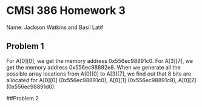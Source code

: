 # CMSI 386 Homework 3

Name: Jackson Watkins and Basil Latif

## Problem 1

For A[0][0], we get the memory address 0x556ec98891c0. For A[3][7], we get the memory address 0x556ec98892e8. When we generate all the possible array locations from A[0][0] to A[3][7], we find out that 8 bits are allocated for A[0][0] (0x556ec98891c0), A[0][1] (0x556ec98891c8), A[0][2] (0x556ec98891d0).

##Problem 2


